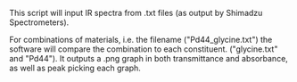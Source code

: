 This script will input IR spectra from .txt files (as output by Shimadzu Spectrometers).

For combinations of materials, i.e. the filename ("Pd44_glycine.txt") the software will compare the combination to each constituent.
("glycine.txt" and "Pd44"). It outputs a .png graph in both transmittance and absorbance, as well as peak picking each graph.

